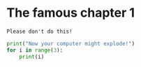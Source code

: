 # The famous chapter 1

```{warning}
Please don't do this!
```

```python
print("Now your computer might explode!")
for i in range(3):
    print(i)
```

